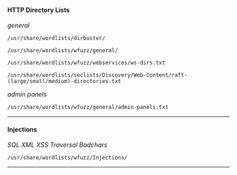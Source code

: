 #### HTTP Directory Lists

*general*

```/usr/share/wordlists/dirbuster/```

```/usr/share/wordlists/wfuzz/general/```

```/usr/share/wordlists/wfuzz/webservices/ws-dirs.txt```

```/usr/share/wordlists/seclists/Discovery/Web-Content/raft-(large/small/medium)-directories.txt```

*admin panels*

```/usr/share/wordlists/wfuzz/general/admin-panels.txt```

-----


#### Injections

*SQL XML XSS Traversal Badchars*

```/usr/share/wordlists/wfuzz/Injections/```

-----
